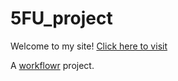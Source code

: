 # 5FU_project
Welcome to my site! [Click here to visit](https://reneeisnowhere.github.io/5FU_project/index.html)  





A [workflowr][] project.

[workflowr]: https://github.com/workflowr/workflowr
